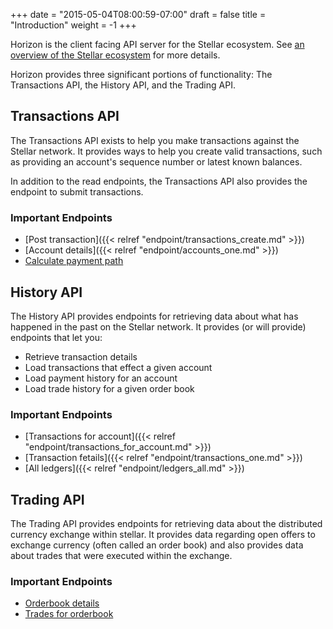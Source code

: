 +++
date = "2015-05-04T08:00:59-07:00"
draft = false
title = "Introduction"
weight = -1
+++

Horizon is the client facing API server for the Stellar ecosystem.  See [an overview of the Stellar ecosystem](#) for more details.

Horizon provides three significant portions of functionality:  The Transactions API, the History API, and the Trading API.

## Transactions API

The Transactions API exists to help you make transactions against the Stellar network.  It provides ways to help you create valid transactions, such as providing an account's sequence number or latest known balances. 

In addition to the read endpoints, the Transactions API also provides the endpoint to submit transactions.

### Important Endpoints

- [Post transaction]({{< relref "endpoint/transactions_create.md" >}})
- [Account details]({{< relref "endpoint/accounts_one.md" >}})
- [Calculate payment path](#)

## History API

The History API provides endpoints for retrieving data about what has happened in the past on the Stellar network.  It provides (or will provide) endpoints that let you:

- Retrieve transaction details
- Load transactions that effect a given account
- Load payment history for an account
- Load trade history for a given order book

### Important Endpoints

- [Transactions for account]({{< relref "endpoint/transactions_for_account.md" >}})
- [Transaction fetails]({{< relref "endpoint/transactions_one.md" >}})
- [All ledgers]({{< relref "endpoint/ledgers_all.md" >}})

## Trading API

The Trading API provides endpoints for retrieving data about the distributed
currency exchange within stellar.  It provides data regarding open offers to 
exchange currency (often called an order book) and also provides data about
trades that were executed within the exchange.  

### Important Endpoints

- [Orderbook details](#)
- [Trades for orderbook](#)

